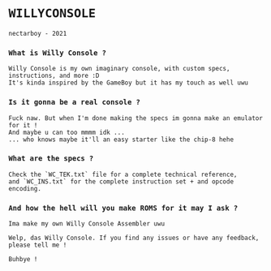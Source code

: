 # `WILLYCONSOLE`
`nectarboy - 2021`

### `What is Willy Console ?`
```
Willy Console is my own imaginary console, with custom specs, instructions, and more :D
It's kinda inspired by the GameBoy but it has my touch as well uwu
```

### `Is it gonna be a real console ?`
```
Fuck naw. But when I'm done making the specs im gonna make an emulator for it !
And maybe u can too mmmm idk ...
... who knows maybe it'll an easy starter like the chip-8 hehe
```

### `What are the specs ?`
```
Check the `WC_TEK.txt` file for a complete technical reference,
and `WC_INS.txt` for the complete instruction set + and opcode encoding.
```

### `And how the hell will you make ROMS for it may I ask ?`
```Ima make my own Willy Console Assembler uwu```

```
Welp, das Willy Console. If you find any issues or have any feedback,
please tell me !
```
`Buhbye !`
